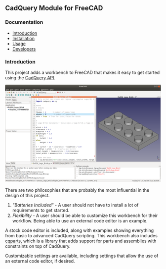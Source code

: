 ## CadQuery Module for FreeCAD

### Documentation
- [Introduction](index.md#introduction)
- [Installation](installation.md)
- [Usage](usage.md)
- [Developers](developers.md)

### Introduction
This project adds a workbench to FreeCAD that makes it easy to get started using the [CadQuery API](http://dcowden.github.io/cadquery/).

![User Interface](cqfm_user_interface.png)

There are two philosophies that are probably the most influential in the design of this project.

1. _"Batteries Included"_ - A user should not have to install a lot of requirements to get started.
2. _Flexibility_ - A user should be able to customize this workbench for their workflow. Being able to use an external code editor is an example.

A stock code editor is included, along with examples showing everything from basic to advanced CadQuery scripting. This workbench also includes [cqparts](https://github.com/fragmuffin/cqparts), which is a library that adds support for parts and assemblies with constraints on top of CadQuery.

Customizable settings are available, including settings that allow the use of an external code editor, if desired.
